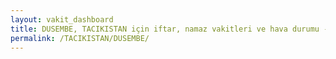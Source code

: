 ```yaml
---
layout: vakit_dashboard
title: DUSEMBE, TACIKISTAN için iftar, namaz vakitleri ve hava durumu - ilçe/eyalet seç
permalink: /TACIKISTAN/DUSEMBE/
---
```


<script type="text/javascript">
  var GLOBAL_COUNTRY = 'TACIKISTAN';
  var GLOBAL_CITY = 'DUSEMBE';
  var GLOBAL_STATE = '';
  var lat = 72;
  var lon = 21;
</script>
